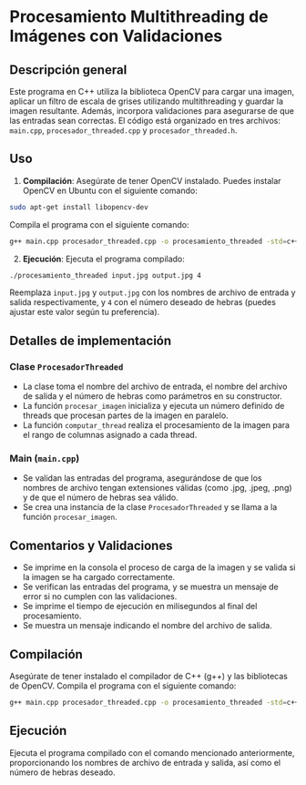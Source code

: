 # Procesamiento Multithreading de Imágenes con Validaciones

## Descripción general

Este programa en C++ utiliza la biblioteca OpenCV para cargar una imagen, aplicar un filtro de escala de grises utilizando multithreading y guardar la imagen resultante. Además, incorpora validaciones para asegurarse de que las entradas sean correctas. El código está organizado en tres archivos: `main.cpp`, `procesador_threaded.cpp` y `procesador_threaded.h`.

## Uso

1. **Compilación**: Asegúrate de tener OpenCV instalado. Puedes instalar OpenCV en Ubuntu con el siguiente comando:

```bash
sudo apt-get install libopencv-dev
```

Compila el programa con el siguiente comando:

```bash
g++ main.cpp procesador_threaded.cpp -o procesamiento_threaded -std=c++11 -lopencv_core -lopencv_imgcodecs -lopencv_imgproc -lopencv_highgui -pthread
```

2. **Ejecución**: Ejecuta el programa compilado:

```bash
./procesamiento_threaded input.jpg output.jpg 4
```

Reemplaza `input.jpg` y `output.jpg` con los nombres de archivo de entrada y salida respectivamente, y `4` con el número deseado de hebras (puedes ajustar este valor según tu preferencia).

## Detalles de implementación

### Clase `ProcesadorThreaded`

- La clase toma el nombre del archivo de entrada, el nombre del archivo de salida y el número de hebras como parámetros en su constructor.
- La función `procesar_imagen` inicializa y ejecuta un número definido de threads que procesan partes de la imagen en paralelo.
- La función `computar_thread` realiza el procesamiento de la imagen para el rango de columnas asignado a cada thread.

### Main (`main.cpp`)

- Se validan las entradas del programa, asegurándose de que los nombres de archivo tengan extensiones válidas (como .jpg, .jpeg, .png) y de que el número de hebras sea válido.
- Se crea una instancia de la clase `ProcesadorThreaded` y se llama a la función `procesar_imagen`.

## Comentarios y Validaciones

- Se imprime en la consola el proceso de carga de la imagen y se valida si la imagen se ha cargado correctamente.
- Se verifican las entradas del programa, y se muestra un mensaje de error si no cumplen con las validaciones.
- Se imprime el tiempo de ejecución en milisegundos al final del procesamiento.
- Se muestra un mensaje indicando el nombre del archivo de salida.

## Compilación

Asegúrate de tener instalado el compilador de C++ (g++) y las bibliotecas de OpenCV. Compila el programa con el siguiente comando:

```bash
g++ main.cpp procesador_threaded.cpp -o procesamiento_threaded -std=c++11 -lopencv_core -lopencv_imgcodecs -lopencv_imgproc -lopencv_highgui -pthread
```

## Ejecución

Ejecuta el programa compilado con el comando mencionado anteriormente, proporcionando los nombres de archivo de entrada y salida, así como el número de hebras deseado.

